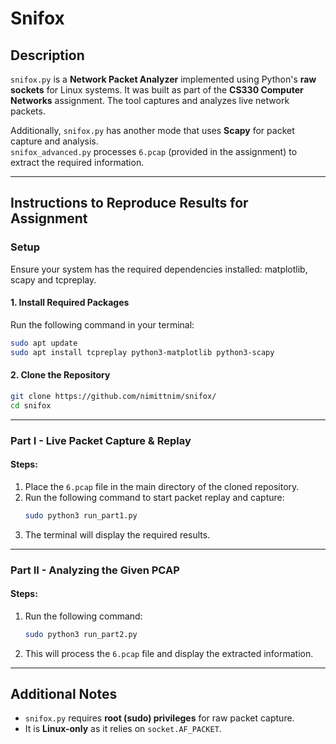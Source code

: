 # **Snifox**

## **Description**  
`snifox.py` is a **Network Packet Analyzer** implemented using Python's **raw sockets** for Linux systems. It was built as part of the **CS330 Computer Networks** assignment. The tool captures and analyzes live network packets.  

Additionally, `snifox.py` has another mode that uses **Scapy** for packet capture and analysis.  
`snifox_advanced.py` processes `6.pcap` (provided in the assignment) to extract the required information.

---

## **Instructions to Reproduce Results for Assignment**

### **Setup**  
Ensure your system has the required dependencies installed: matplotlib, scapy and tcpreplay.

#### **1. Install Required Packages**  
Run the following command in your terminal:
```sh
sudo apt update
sudo apt install tcpreplay python3-matplotlib python3-scapy
```

#### **2. Clone the Repository**  
```sh
git clone https://github.com/nimittnim/snifox/
cd snifox
```

---

### **Part I - Live Packet Capture & Replay**  
#### **Steps:**  
1. Place the `6.pcap` file in the main directory of the cloned repository.
2. Run the following command to start packet replay and capture:
   ```sh
   sudo python3 run_part1.py
   ```
3. The terminal will display the required results.

---

### **Part II - Analyzing the Given PCAP**  
#### **Steps:**  
1. Run the following command:
   ```sh
   sudo python3 run_part2.py
   ```
2. This will process the `6.pcap` file and display the extracted information.

---

## **Additional Notes**  
- `snifox.py` requires **root (sudo) privileges** for raw packet capture.
- It is **Linux-only** as it relies on `socket.AF_PACKET`.

  
